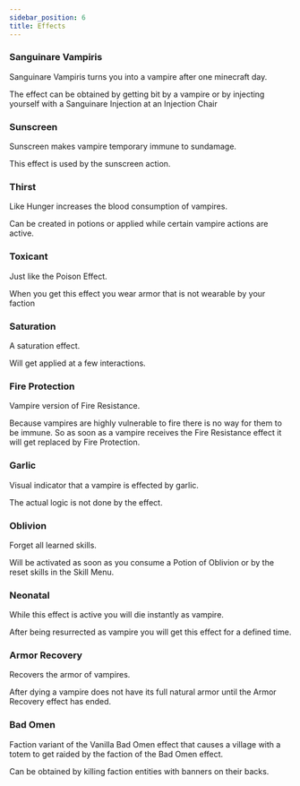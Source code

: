 ```yaml
---
sidebar_position: 6
title: Effects
---
```


### Sanguinare Vampiris
Sanguinare Vampiris turns you into a vampire after one minecraft day.

The effect can be obtained by getting bit by a vampire or by injecting yourself with a Sanguinare Injection at an Injection Chair
### Sunscreen
Sunscreen makes vampire temporary immune to sundamage.

This effect is used by the sunscreen action.
### Thirst
Like Hunger increases the blood consumption of vampires.

Can be created in potions or applied while certain vampire actions are active.
### Toxicant
Just like the Poison Effect.

When you get this effect you wear armor that is not wearable by your faction
### Saturation
A saturation effect.

Will get applied at a few interactions.
### Fire Protection
Vampire version of Fire Resistance.

Because vampires are highly vulnerable to fire there is no way for them to be immune. So as soon as a vampire receives the Fire Resistance effect it will get replaced by Fire Protection.
### Garlic
Visual indicator that a vampire is effected by garlic.

The actual logic is not done by the effect.
### Oblivion
Forget all learned skills.

Will be activated as soon as you consume a Potion of Oblivion or by the reset skills in the Skill Menu.
### Neonatal
While this effect is active you will die instantly as vampire.

After being resurrected as vampire you will get this effect for a defined time.
### Armor Recovery
Recovers the armor of vampires.

After dying a vampire does not have its full natural armor until the Armor Recovery effect has ended.
### Bad Omen
Faction variant of the Vanilla Bad Omen effect that causes a village with a totem to get raided by the faction of the Bad Omen effect.

Can be obtained by killing faction entities with banners on their backs.
